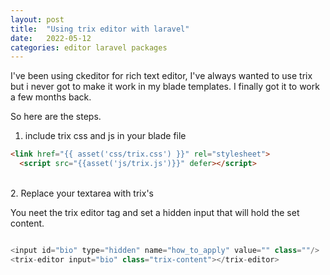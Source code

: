```yaml
---
layout: post
title:  "Using trix editor with laravel"
date:   2022-05-12
categories: editor laravel packages
---
```



I've been using ckeditor for rich text editor, I've always wanted to use trix but i never got to make it work in my blade templates. I finally got it to work a few months back.<br>


So here are the steps.

1. include trix css and js in your blade file<br>

```html
<link href="{{ asset('css/trix.css') }}" rel="stylesheet">
  <script src="{{asset('js/trix.js')}}" defer></script>

```

<br>
2. Replace your textarea with trix's<br>

You neet the trix editor tag and set a hidden input that will hold the set content.

```php

<input id="bio" type="hidden" name="how_to_apply" value="" class=""/>
<trix-editor input="bio" class="trix-content"></trix-editor>


```